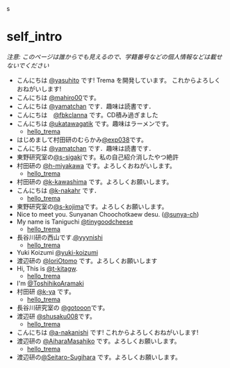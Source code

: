 s
# self_intro

_注意: このページは誰からでも見えるので、学籍番号などの個人情報などは載せないでください_

* こんにちは [@yasuhito](https://github.com/yasuhito) です! Trema を開発しています。
  これからよろしくおねがいします!
* こんにちは [@mahiro00](https://github.com/mahiro00)です。
* こんにちは [@yamatchan](https://github.com/yamatchan) です．趣味は読書です．
* こんにちは　[@fbkclanna](https://github.com/fbkclanna) です。CD積み過ぎました
* こんにちは [@ukatawagatik](https://github.com/ukatawagatik) です。趣味はラーメンです。
    * [hello_trema](https://github.com/ukatawagatik/hello_trema)
* はじめまして村田研のむらかみ[@exp038](http://github.com/exp038)です。
* こんにちは [@yamatchan](https://github.com/yamatchan) です．趣味は読書です．
* 東野研究室の[@s-sigaki](https://github.com/s-sigaki)です。私の自己紹介消したやつ絶許
* 村田研の [@h-miyakawa](https://github.com/h-miyakawa) です。よろしくおねがいします。
    * [hello_trema](https://github.com/h-miyakawa/hello_trema)
* 村田研の [@k-kawashima](https://github.com/k-kawashima) です。よろしくお願いします。
* こんにちは [@k-nakahr](https://github.com/k-nakahr) です．
    * [hello_trema](https://github.com/k-nakahr/hello_trema)
* 東野研究室の[@s-kojima](https://github.com/s-kojima)です。よろしくお願いします。
* Nice to meet you. Sunyanan Choochotkaew desu. ([@sunya-ch](https://github.com/sunya-ch))
* My name is Taniguchi [@tinygoodcheese](https://github.com/tinygoodcheese)
    * [hello_trema](https://github.com/tinygoodcheese/hello_trema) 
* 長谷川研の西山です.[@yyynishi](https://github.com/yyynishi)
    * [hello_trema](https://github.com/yyynishi/hello_trema) 
* Yuki Koizumi [@yuki-koizumi](https://github.com/yuki-koizumi)
* 渡辺研の [@IoriOtomo](https://github.com/IoriOtomo) です。よろしくお願いします
* Hi, This is [@t-kitagw](https://github.com/t-kitagw).
    * [hello_trema](https://github.com/t-kitagw/hello_trema)
* I'm [@ToshihikoAramaki](https://github.com/ToshihikoAramaki)
* 村田研 [@k-ya](https://github.com/k-ya) です。
    * [hello_trema](https://github.com/k-ya/hello_trema)
* 長谷川研究室の [@gotooon](https://github.com/gotooon)です。
* 渡辺研 [@shusaku008](https://github.com/shusaku008)です。
    * [hello_trema](https://github.com/shusaku008/hello_trema)
* こんにちは [@a-nakanishi](https://github.com/a-nakanishi) です!
  これからよろしくおねがいします!
* 渡辺研の [@AiharaMasahiko](https://github.com/AiharaMasahiko) です。よろしくお願いします。
    * [hello_trema](https://github.com/AiharaMasahiko/hello_trema)
* 渡辺研の[@Seitaro-Sugihara](https://github.com/Seitaro-Sugihara) です。よろしくお願いします。
